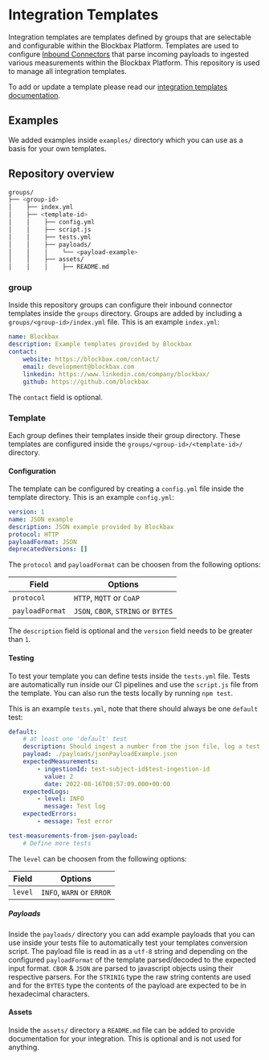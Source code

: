 # Integration Templates

Integration templates are templates defined by groups that are selectable and configurable within the Blockbax Platform. Templates are used to configure [Inbound Connectors](https://blockbax.com/docs/integrations/#inbound-connectors) that parse incoming payloads to ingested various measurements within the Blockbax Platform. This repository is used to manage all integration templates.

To add or update a template please read our [integration templates documentation](https://blockbax.com/docs/integrations/integration-templates#creating-or-updating-integration-templates).

## Examples

We added examples inside `examples/` directory which you can use as a basis for your own templates.

## Repository overview

```bash
groups/
├── <group-id>
│    ├── index.yml
│    ├── <template-id>
│    │    ├── config.yml
│    │    ├── script.js
│    │    ├── tests.yml
│    │    ├── payloads/
│    │    │    └── <payload-example>
│    │    ├── assets/
│    │    │    ├── README.md
```

### group

Inside this repository groups can configure their inbound connector templates inside the `groups` directory. Groups are added by including a `groups/<group-id>/index.yml` file. This is an example `index.yml`:

```yml
name: Blockbax
description: Example templates provided by Blockbax
contact:
    website: https://blockbax.com/contact/
    email: development@blockbax.com
    linkedin: https://www.linkedin.com/company/blockbax/
    github: https://github.com/blockbax
```

The `contact` field is optional. 

### Template

Each group defines their templates inside their group directory. These templates are configured inside the `groups/<group-id>/<template-id>/` directory.

#### Configuration

The template can be configured by creating a `config.yml` file inside the template directory. This is an example `config.yml`:

```yaml
version: 1
name: JSON example
description: JSON example provided by Blockbax
protocol: HTTP
payloadFormat: JSON
deprecatedVersions: []
```

The `protocol` and `payloadFormat` can be choosen from the following options:

| Field           | Options                             |
| --------------- | ----------------------------------- |
| `protocol`      | `HTTP`, `MQTT` or `CoAP`            |
| `payloadFormat` | `JSON`, `CBOR`, `STRING` or `BYTES` |

The `description` field is optional and the `version` field needs to be greater than `1`.

#### Testing

To test your template you can define tests inside the `tests.yml` file. Tests are automatically run inside our CI pipelines and use the `script.js` file from the template. You can also run the tests locally by running `npm test`.

This is an example `tests.yml`, note that there should always be one `default` test:

```yaml
default:
    # at least one 'default' test
    description: Should ingest a number from the json file, log a test INFO message and log a test error
    payload: ./payloads/jsonPayloadExample.json
    expectedMeasurements:
        - ingestionId: test-subject-id$test-ingestion-id
          value: 2
          date: 2022-08-16T08:57:09.000+00:00
    expectedLogs:
        - level: INFO
          message: Test log
    expectedErrors:
        - message: Test error

test-measurements-from-json-payload:
    # Define more tests
```

The `level` can be choosen from the following options:

| Field        | Options                   |
| ------------ | ------------------------- |
| `level`      | `INFO`, `WARN` or `ERROR` |

##### Payloads

Inside the `payloads/` directory you can add example payloads that you can use inside your tests file to automatically test your templates conversion script.  The payload file is read in as a `utf-8` string and depending on the configured `payloadFormat` of the template parsed/decoded to the expected input format. `CBOR` & `JSON` are parsed to javascript objects using their respective parsers.  For the `STRINIG` type the raw string contents are used and for the `BYTES` type the contents of the payload are expected to be in hexadecimal characters.

#### Assets

Inside the `assets/` directory a `README.md` file can be added to provide documentation for your integration. This is optional and is not used for anything.
